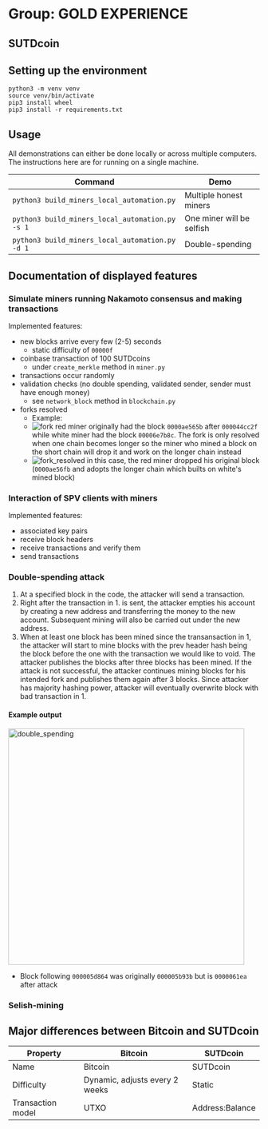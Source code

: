 # Group: GOLD EXPERIENCE

## SUTDcoin
## Setting up the environment
```
python3 -m venv venv
source venv/bin/activate
pip3 install wheel
pip3 install -r requirements.txt
```

## Usage
All demonstrations can either be done locally or across multiple computers. The instructions here are for running on a single machine.


| Command                                         | Demo                      |
| ----------------------------------------------- | ------------------------  |
| `python3 build_miners_local_automation.py`      | Multiple honest miners    |
| `python3 build_miners_local_automation.py -s 1` | One miner will be selfish |
| `python3 build_miners_local_automation.py -d 1` | Double-spending           |


## Documentation of displayed features
###	Simulate miners running Nakamoto consensus and making transactions
Implemented features:
- new blocks arrive every few (2-5) seconds
  - static difficulty of `00000f`
- coinbase transaction of 100 SUTDcoins
  - under `create_merkle` method in `miner.py`
- transactions occur randomly
- validation checks (no double spending, validated sender, sender must have enough money)
  - see `network_block` method in `blockchain.py`
- forks resolved
  - Example:
  - ![fork](https://user-images.githubusercontent.com/28921108/77232316-36d28e80-6bdb-11ea-83a9-4d76e346a78e.png)
  red miner originally had the block `0000ae565b` after `000044cc2f` while white miner had the block `00006e7b8c`. The fork is only resolved when one chain becomes longer so the miner who mined a block on the short chain will drop it and work on the longer chain instead
  - ![fork_resolved](https://user-images.githubusercontent.com/28921108/77232319-3934e880-6bdb-11ea-83b1-35d231c8def1.png)
  in this case, the red miner dropped his original block (`0000ae56fb` and adopts the longer chain which builts on white's mined block)

### Interaction of SPV clients with miners
Implemented features:
- associated key pairs
- receive block headers
- receive transactions and verify them
- send transactions


### Double-spending attack
1. At a specified block in the code, the attacker will send a transaction.
2. Right after the transaction in 1. is sent, the attacker empties his account by creating a new address and transferring the money to the new account. Subsequent mining will also be carried out under the new address.
3. When at least one block has been mined since the transansaction in 1, the attacker will start to mine blocks with the prev header hash being the block before the one with the transaction we would like to void. The attacker publishes the blocks after three blocks has been mined. If the attack is not successful, the attacker continues mining blocks for his intended fork and publishes them again after 3 blocks. Since attacker has majority hashing power, attacker will eventually overwrite block with bad transaction in 1.

#### Example output
<img width="473" alt="double_spending" src="https://user-images.githubusercontent.com/28921108/77196109-b1d56f80-6b1d-11ea-9db2-3d2aad71288b.PNG">

- Block following `000005d864` was originally `000005b93b` but is `0000061ea` after attack

### Selish-mining

## Major differences between Bitcoin and SUTDcoin
| Property           | Bitcoin                               | SUTDcoin                 |
| -----------------  | ------------------------------------- | ------------------------ |
| Name               | Bitcoin                               | SUTDcoin                 |
| Difficulty         | Dynamic, adjusts every 2 weeks        | Static                   |
| Transaction model  | UTXO                                  | Address:Balance          |

